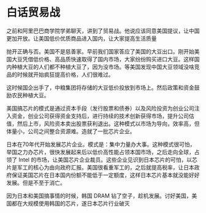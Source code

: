 # 白话贸易战

 之前和阿里巴巴商学院学弟聊天，讲到了贸易战。他说应该同意美国提议，让中国更加开放。让美国低价优质商品进入国内，让大家提高生活质量

抛开正确与否。美国不是慈善家。早前我们国家答应了美国的大豆出口。刚开始美国大豆凭借低价格、高品质快速取得了国内市场，大家纷纷购买进口大豆。这样国内种植大豆的人们都不种植大豆了，因为没市场。等美国发现中国大豆领域没啥竞品的时候就开始疯狂提高价格，人们很难过。

这时候国企出手了，中粮集团将存储的大豆低价投放到市场上。然后政策和资金鼓励农民种植大豆。

美国搞芯片的模式是通过资本手段（发行股票和债券）以及风险投资为创业公司注入资金，创业公司获得资金支持后，进行持续的技术创新获得市场，提升公司估值，然后上市，风险资本卖出股票获利退出。这种模式以市场为导向，效率高，但体量小，公司之间整合资源难。造就了一批芯片企业。

日本在70年代开始发展芯片企业。模式是：集中力量办大事。这种模式很可怕，举国之力办芯片，很快发展起来后以低价高性能占领本国市场，之后走向全球，占领了 Intel 的市场，让美国芯片企业裁员。这些企业见识到日本芯片的可怕，以芯片是军工的核心为由向政府汇报。美国很看重军工的，之后就提高税率，让日本政府保证美国芯片在日本国内份额不能低于一定额度，这样日本芯片基本就没能好好发展。但是不至于消亡。

因为日本和美国搞事情的时候，韩国 DRAM 钻了空子，趁机发展。讨好美国，美国都在大规模使用韩国的芯片，遂日本芯片行业破灭​​​​